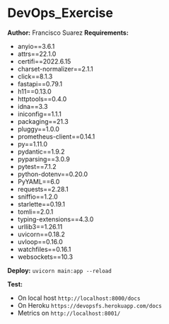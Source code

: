 # DevOps_Exercise

**Author:** Francisco Suarez
**Requirements:**
- anyio==3.6.1
- attrs==22.1.0
- certifi==2022.6.15
- charset-normalizer==2.1.1
- click==8.1.3
- fastapi==0.79.1
- h11==0.13.0
- httptools==0.4.0
- idna==3.3
- iniconfig==1.1.1
- packaging==21.3
- pluggy==1.0.0
- prometheus-client==0.14.1
- py==1.11.0
- pydantic==1.9.2
- pyparsing==3.0.9
- pytest==7.1.2
- python-dotenv==0.20.0
- PyYAML==6.0
- requests==2.28.1
- sniffio==1.2.0
- starlette==0.19.1
- tomli==2.0.1
- typing-extensions==4.3.0
- urllib3==1.26.11
- uvicorn==0.18.2
- uvloop==0.16.0
- watchfiles==0.16.1
- websockets==10.3

**Deploy:** `uvicorn main:app --reload`

**Test:** 
- On local host `http://localhost:8000/docs`
- On Heroku `https://devopsfs.herokuapp.com/docs`
- Metrics on `http://localhost:8001/`
